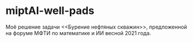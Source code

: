 # miptAI-well-pads
Моё решение задачи &lt;&lt;Бурение нефтяных скважин>>, предложенной на форуме МФТИ по математике и ИИ весной 2021 года.
